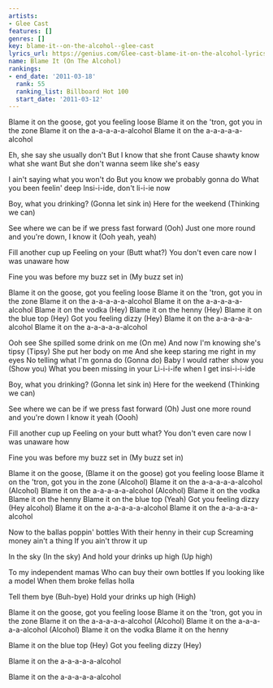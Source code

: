 ```yaml
---
artists:
- Glee Cast
features: []
genres: []
key: blame-it--on-the-alcohol--glee-cast
lyrics_url: https://genius.com/Glee-cast-blame-it-on-the-alcohol-lyrics
name: Blame It (On The Alcohol)
rankings:
- end_date: '2011-03-18'
  rank: 55
  ranking_list: Billboard Hot 100
  start_date: '2011-03-12'
---
```

Blame it on the goose, got you feeling loose
Blame it on the 'tron, got you in the zone
Blame it on the a-a-a-a-a-alcohol
Blame it on the a-a-a-a-a-alcohol

Eh, she say she usually don't
But I know that she front
Cause shawty know what she want
But she don't wanna seem like she's easy


I ain't saying what you won't do
But you know we probably gonna do
What you been feelin' deep
Insi-i-ide, don't li-i-ie now


Boy, what you drinking? (Gonna let sink in)
Here for the weekend (Thinking we can)


See where we can be if we press fast forward (Ooh)
Just one more round and you're down, I know it (Ooh yeah, yeah)


Fill another cup up
Feeling on your (Butt what?)
You don't even care now
I was unaware how


Fine you was before my buzz set in (My buzz set in)


Blame it on the goose, got you feeling loose
Blame it on the 'tron, got you in the zone
Blame it on the a-a-a-a-a-alcohol
Blame it on the a-a-a-a-a-alcohol
Blame it on the vodka (Hey)
Blame it on the henny (Hey)
Blame it on the blue top (Hey)
Got you feeling dizzy (Hey)
Blame it on the a-a-a-a-a-alcohol
Blame it on the a-a-a-a-a-alcohol


Ooh see
She spilled some drink on me (On me)
And now I'm knowing she's tipsy (Tipsy)
She put her body on me
And she keep staring me right in my eyes
No telling what I'm gonna do (Gonna do)
Baby I would rather show you (Show you)
What you been missing in your
Li-i-i-ife when I get insi-i-i-ide


Boy, what you drinking? (Gonna let sink in)
Here for the weekend (Thinking we can)


See where we can be if we press fast forward (Oh)
Just one more round and you're down I know it yeah (Oooh)


Fill another cup up
Feeling on your butt what?
You don't even care now
I was unaware how


Fine you was before my buzz set in (My buzz set in)


Blame it on the goose, (Blame it on the goose) got you feeling loose
Blame it on the 'tron, got you in the zone (Alcohol)
Blame it on the a-a-a-a-a-alcohol (Alcohol)
Blame it on the a-a-a-a-a-alcohol (Alcohol)
Blame it on the vodka
Blame it on the henny
Blame it on the blue top (Yeah)
Got you feeling dizzy (Hey alcohol)
Blame it on the a-a-a-a-a-alcohol
Blame it on the a-a-a-a-a-alcohol


Now to the ballas poppin' bottles
With their henny in their cup
Screaming money ain't a thing
If you ain't throw it up


In the sky (In the sky)
And hold your drinks up high (Up high)


To my independent mamas
Who can buy their own bottles
If you looking like a model
When them broke fellas holla


Tell them bye (Buh-bye)
Hold your drinks up high (High)


Blame it on the goose, got you feeling loose
Blame it on the 'tron, got you in the zone
Blame it on the a-a-a-a-a-alcohol (Alcohol)
Blame it on the a-a-a-a-a-alcohol (Alcohol)
Blame it on the vodka
Blame it on the henny


Blame it on the blue top (Hey)
Got you feeling dizzy (Hey)


Blame it on the a-a-a-a-a-alcohol


Blame it on the a-a-a-a-a-alcohol
